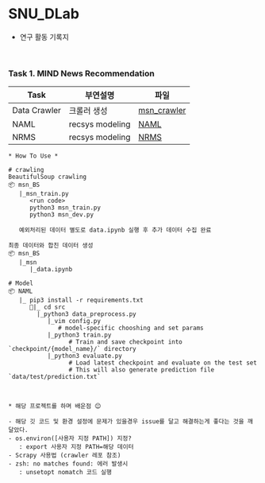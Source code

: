 # SNU_DLab

* 연구 활동 기록지 

<br>

### Task 1. MIND News Recommendation

| Task |  부연설명 | 파일  |
|------|---------|------------------|
| Data Crawler | 크롤러 생성 | [msn_crawler](SNU_Dlab/msn) |
| NAML | recsys modeling | [NAML](SNU_Dlab/NAML) |
| NRMS | recsys modeling | [NRMS](SNU_Dlab/MIND2020) |
  
  

```
* How To Use *

# crawling
BeautifulSoup crawling
📦 msn_BS 
   |_msn_train.py 
      <run code>
      python3 msn_train.py
      python3 msn_dev.py 
   
   예외처리된 데이터 별도로 data.ipynb 실행 후 추가 데이터 수집 완료

최종 데이터와 합친 데이터 생성
📦 msn_BS
   |_msn
      |_data.ipynb
      
# Model
📦 NAML
   |_ pip3 install -r requirements.txt
      📂|_ cd src
        |_python3 data_preprocess.py
           |_vim config.py
              # model-specific chooshing and set params 
           |_python3 train.py
                 # Train and save checkpoint into `checkpoint/{model_name}/` directory
           |_python3 evaluate.py
                 # Load latest checkpoint and evaluate on the test set
                 # This will also generate prediction file `data/test/prediction.txt`

 
```


```
* 해당 프로젝트를 하며 배운점 😊

- 해당 깃 코드 및 환경 설정에 문제가 있을경우 issue를 달고 해결하는게 좋다는 것을 깨달았다.
- os.environ([사용자 지정 PATH]) 지정? 
   : export 사용자 지정 PATH=해당 데이터 
- Scrapy 사용법 (crawler 레포 참조)
- zsh: no matches found: 에러 발생시 
   : unsetopt nomatch 코드 실행 

```

<br>
